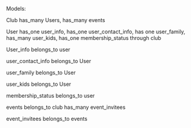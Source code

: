 Models:

Club
  has_many Users, has_many events

User
has_one user_info, has_one user_contact_info, has one user_family, has_many user_kids, has_one membership_status through club


User_info
  belongs_to user

user_contact_info
  belongs_to User

user_family
  belongs_to User

user_kids
  belongs_to User

membership_status
  belongs_to user

events
  belongs_to club
  has_many event_invitees

event_invitees
  belongs_to events
